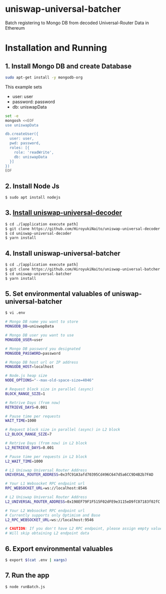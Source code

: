# uniswap-universal-batcher
Batch registering to Mongo DB from decoded Universal-Router Data in Ethereum

# Installation and Running

## 1. Install Mongo DB and create Database

```bash
sudo apt-get install -y mongodb-org
```

This example sets

- user: user
- password: password
- db: uniswapData

```bash
set -e
mongosh <<EOF
use uniswapData

db.createUser({
  user: user,
  pwd: password,
  roles: [{
    role: 'readWrite',
    db: uniswapData
  }]
})
EOF
```
 
##  2. Install Node Js

```bash
$ sudo apt install nodejs
```

## 3. [Install uniswap-universal-decoder](https://github.com/HiroyukiNaito/uniswap-universal-decoder)

```bash
$ cd ./[application execute path]
$ git clone https://github.com/HiroyukiNaito/uniswap-universal-decoder.git
$ cd uniswap-universal-decoder
$ yarn install 
```

## 4. Install uniswap-universal-batcher

```bash
$ cd ./[application execute path]
$ git clone https://github.com/HiroyukiNaito/uniswap-universal-batcher.git
$ cd uniswap-universal-batcher
$ yarn install 
```

## 5. Set environmental valuables of uniswap-universal-batcher

```bash
$ vi .env
```
```bash
# Mongo DB name you want to store 
MONGODB_DB=uniswapData

# Mongo DB user you want to use
MONGODB_USER=user

# Mongo DB password you designated
MONGODB_PASSWORD=password

# Mongo DB host url or IP address
MONGODB_HOST=localhost

# Node.js heap size
NODE_OPTIONS="--max-old-space-size=4046"

# Request block size in parallel (async)
BLOCK_RANGE_SIZE=1

# Retrive Days (from now)
RETRIEVE_DAYS=0.001

# Pause time per requests
WAIT_TIME=1000

# Request block size in parallel (async) in L2 block
L2_BLOCK_RANGE_SIZE=7

# Retrive Days (from now) in L2 block
L2_RETRIEVE_DAYS=0.001

# Pause time per requests in L2 block
L2_WAIT_TIME=1000

# L1 Uniswap Universal Router Address
UNIVERSAL_ROUTER_ADDRESS=0x3fC91A3afd70395Cd496C647d5a6CC9D4B2b7FAD

# Your L1 Websocket RPC endpoint url 
RPC_WEBSOCKET_URL=ws://localhost:8546

# L2 Uniswap Universal Router Address
L2_UNIVERSAL_ROUTER_ADDRESS=0x198EF79F1F515F02dFE9e3115eD9fC07183f02fC

# Your L2 Websocket RPC endpoint url
# Currently supports only Optimism and Base
L2_RPC_WEBSOCKET_URL=ws://localhost:9546

# CAUTION: If you don't have L2 RPC endpoint, please assign empty value (ex. L2_RPC_WEBSOCKET_URL="")
# Will skip obtaining L2 endpoint data
```

## 6. Export environmental valuables
```bash
$ export $(cat .env | xargs)
```

## 7. Run the app
```bash
$ node runBatch.js
```

